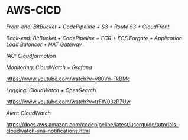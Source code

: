 # AWS-CICD

_Front-end: BitBucket + CodePipeline + S3 + Route 53 + CloudFront_

_Back-end: BitBucket + CodePipeline + ECR + ECS Fargate + Application Load Balancer + NAT Gateway_

_IAC: Cloudformation_

_Monitoring: CloudWatch + Grafana_

https://www.youtube.com/watch?v=y80Vn-FkBMc

_Logging: CloudWatch + OpenSearch_

https://www.youtube.com/watch?v=trFW03zP7Uw

_Alert: CloudWatch_

https://docs.aws.amazon.com/codepipeline/latest/userguide/tutorials-cloudwatch-sns-notifications.html
